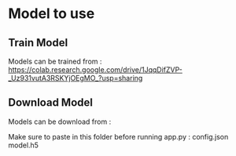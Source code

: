 # Model to use

## Train Model
Models can be trained from :
https://colab.research.google.com/drive/1JqqDifZVP-_Uz931vutA3RSKYjOEgMO_?usp=sharing

## Download Model
Models can be download from :

Make sure to paste in this folder before running app.py :
config.json
model.h5

